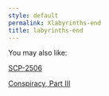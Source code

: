 ```yaml
---
style: default
permalink: Xlabyrinths-end
title: labyrinths-end
---
```

You may also like:

[SCP-2506](http://scp-wiki.net/scp-2506)

[Conspiracy, Part III](http://scp-wiki.net/conspiracy-part-iii)
